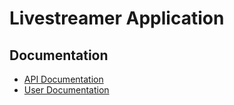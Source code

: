 # Livestreamer Application

## Documentation
- [API Documentation](./docs/api_documentation.md)
- [User Documentation](./docs/user_documentation.md)
